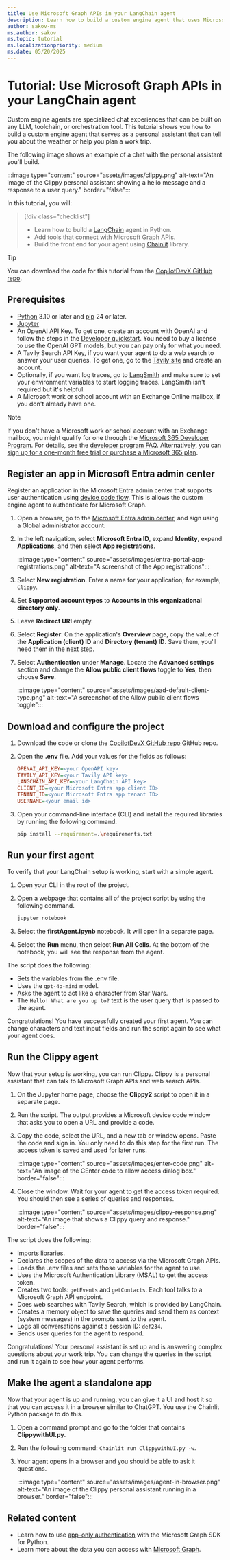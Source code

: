 ```yaml
---
title: Use Microsoft Graph APIs in your LangChain agent
description: Learn how to build a custom engine agent that uses Microsoft Graph APIs.
author: sakov-ms
ms.author: sakov
ms.topic: tutorial
ms.localizationpriority: medium
ms.date: 05/20/2025
---
```


# Tutorial: Use Microsoft Graph APIs in your LangChain agent

Custom engine agents are specialized chat experiences that can be built on any LLM, toolchain, or orchestration tool. This tutorial shows you how to build a custom engine agent that serves as a personal assistant that can tell you about the weather or help you plan a work trip.

The following image shows an example of a chat with the personal assistant you'll build.

:::image type="content" source="assets/images/clippy.png" alt-text="An image of the Clippy personal assistant showing a hello message and a response to a user query." border="false":::

In this tutorial, you will:

> [!div class="checklist"]
>
> - Learn how to build a [LangChain](https://www.langchain.com/) agent in Python.
> - Add tools that connect with Microsoft Graph APIs.
> - Build the front end for your agent using [Chainlit](https://docs.chainlit.io/get-started/overview) library.

> [!TIP]
> You can download the code for this tutorial from the [CopilotDevX GitHub repo](https://github.com/OfficeDev/CopilotDevX).

## Prerequisites

- [Python](https://www.python.org/) 3.10 or later and [pip](https://pip.pypa.io/en/stable/) 24 or later.
- [Jupyter](https://jupyter.org/install)
- An OpenAI API Key. To get one, create an account with OpenAI and follow the steps in the [Developer quickstart](https://platform.openai.com/docs/quickstart). You need to buy a license to use the OpenAI GPT models, but you can pay only for what you need.
- A Tavily Search API Key, if you want your agent to do a web search to answer your user queries. To get one, go to the [Tavily site](https://app.tavily.com/sign-in) and create an account.
- Optionally, if you want log traces, go to [LangSmith](https://smith.langchain.com/) and make sure to set your environment variables to start logging traces. LangSmith isn't required but it's helpful.
- A Microsoft work or school account with an Exchange Online mailbox, if you don't already have one.

> [!NOTE]
> If you don't have a Microsoft work or school account with an Exchange mailbox, you might qualify for one through the [Microsoft 365 Developer Program](https://developer.microsoft.com/microsoft-365/dev-program). For details, see the [developer program FAQ](https://learn.microsoft.com/office/developer-program/microsoft-365-developer-program-faq#who-qualifies-for-a-microsoft-365-e5-developer-subscription-). Alternatively, you can [sign up for a one-month free trial or purchase a Microsoft 365 plan](https://www.microsoft.com/microsoft-365/try).

## Register an app in Microsoft Entra admin center

Register an application in the Microsoft Entra admin center that supports user authentication using [device code flow](/azure/active-directory/develop/v2-oauth2-device-code). This is allows the custom engine agent to authenticate for Microsoft Graph.

1. Open a browser, go to the [Microsoft Entra admin center](https://entra.microsoft.com), and sign using a Global administrator account.

1. In the left navigation, select **Microsoft Entra ID**, expand **Identity**, expand **Applications**, and then select **App registrations**.

    :::image type="content" source="assets/images/entra-portal-app-registrations.png" alt-text="A screenshot of the App registrations":::

1. Select **New registration**. Enter a name for your application; for example, `Clippy`.

1. Set **Supported account types** to **Accounts in this organizational directory only**.

1. Leave **Redirect URI** empty.

1. Select **Register**. On the application's **Overview** page, copy the value of the **Application (client) ID** and **Directory (tenant) ID**. Save them, you'll need them in the next step.

1. Select **Authentication** under **Manage**. Locate the **Advanced settings** section and change the **Allow public client flows** toggle to **Yes**, then choose **Save**.

    :::image type="content" source="assets/images/aad-default-client-type.png" alt-text="A screenshot of the Allow public client flows toggle":::

## Download and configure the project

1. Download the code or clone the [CopilotDevX GitHub repo](https://github.com/OfficeDev/CopilotDevX) GitHub repo.

1. Open the **.env** file. Add your values for the fields as follows:

    ```ini
    OPENAI_API_KEY=<your OpenAPI key>
    TAVILY_API_KEY=<your Tavily API key>
    LANGCHAIN_API_KEY=<your LangChain API key>
    CLIENT_ID=<your Microsoft Entra app client ID>
    TENANT_ID=<your Microsoft Entra app tenant ID>
    USERNAME=<your email id>
    ```

1. Open your command-line interface (CLI) and install the required libraries by running the following command.

    ```bash
    pip install --requirement=.\requirements.txt
    ```

## Run your first agent

To verify that your LangChain setup is working, start with a simple agent.

1. Open your CLI in the root of the project.
1. Open a webpage that contains all of the project script by using the following command.

    ```bash
    jupyter notebook
    ```

1. Select the **firstAgent.ipynb** notebook. It will open in a separate page.
1. Select the **Run** menu, then select **Run All Cells**. At the bottom of the notebook, you will see the response from the agent.

The script does the following:

- Sets the variables from the .env file.
- Uses the `gpt-4o-mini` model.
- Asks the agent to act like a character from Star Wars.
- The `Hello! What are you up to?` text is the user query that is passed to the agent.

Congratulations! You have successfully created your first agent. You can change characters and text input fields and run the script again to see what your agent does.

## Run the Clippy agent

Now that your setup is working, you can run Clippy. Clippy is a personal assistant that can talk to Microsoft Graph APIs and web search APIs.

1. On the Jupyter home page, choose the **Clippy2** script to open it in a separate page.
1. Run the script. The output provides a Microsoft device code window that asks you to open a URL and provide a code.
1. Copy the code, select the URL, and a new tab or window opens. Paste the code and sign in. You only need to do this step for the first run. The access token is saved and used for later runs.

    :::image type="content" source="assets/images/enter-code.png" alt-text="An image of the CEnter code to allow access dialog box." border="false":::

1. Close the window. Wait for your agent to get the access token required. You should then see a series of queries and responses.

    :::image type="content" source="assets/images/clippy-response.png" alt-text="An image that shows a Clippy query and response." border="false":::

The script does the following:

- Imports libraries.
- Declares the scopes of the data to access via the Microsoft Graph APIs.
- Loads the .env files and sets those variables for the agent to use.
- Uses the Microsoft Authentication Library (MSAL) to get the access token.
- Creates two tools: `getEvents` and `getContacts`. Each tool talks to a Microsoft Graph API endpoint.
- Does web searches with Tavily Search, which is provided by LangChain.
- Creates a memory object to save the queries and send them as context (system messages) in the prompts sent to the agent.
- Logs all conversations against a session ID: `def234`.
- Sends user queries for the agent to respond.

Congratulations! Your personal assistant is set up and is answering complex questions about your work trip. You can change the queries in the script and run it again to see how your agent performs.

## Make the agent a standalone app

Now that your agent is up and running, you can give it a UI and host it so that you can access it in a browser similar to ChatGPT. You use the Chainlit Python package to do this.

1. Open a command prompt and go to the folder that contains **ClippywithUI.py**.
1. Run the following command: `Chainlit run ClippywithUI.py -w`.
1. Your agent opens in a browser and you should be able to ask it questions.

    :::image type="content" source="assets/images/agent-in-browser.png" alt-text="An image of the Clippy personal assistant running in a browser." border="false":::

## Related content

- Learn how to use [app-only authentication](/graph/tutorials/python-app-only) with the Microsoft Graph SDK for Python.
- Learn more about the data you can access with [Microsoft Graph](/graph/overview).
